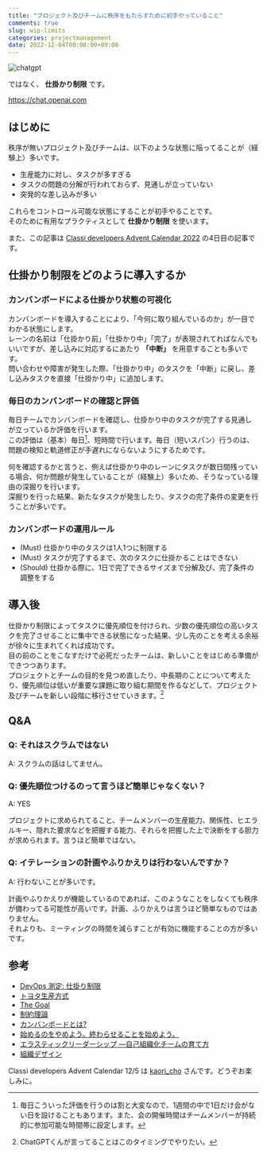 ```yaml
---
title: "プロジェクト及びチームに秩序をもたらすために初手やっていること"
comments: true
slug: wip-limits
categories: projectmanagement
date: 2022-12-04T00:00:00+09:00
---
```


![chatgpt](/images/chatgpt.jpg)

ではなく、 **仕掛かり制限** です。

https://chat.openai.com

## はじめに

秩序が無いプロジェクト及びチームは、以下のような状態に陥ってることが（経験上）多いです。

- 生産能力に対し、タスクが多すぎる
- タスクの問題の分解が行われておらず、見通しが立っていない
- 突発的な差し込みが多い

これらをコントロール可能な状態にすることが初手やることです。  
そのために有用なプラクティスとして **仕掛かり制限** を使います。

また、この記事は [Classi developers Advent Calendar 2022](https://adventar.org/calendars/7656) の4日目の記事です。

## 仕掛かり制限をどのように導入するか

### カンバンボードによる仕掛かり状態の可視化

カンバンボードを導入することにより、「今何に取り組んでいるのか」が一目でわかる状態にします。  
レーンの名前は「仕掛かり前」「仕掛かり中」「完了」が表現されてればなんでもいいですが、差し込みに対応するにあたり **「中断」** を用意することも多いです。  
問い合わせや障害が発生した際、「仕掛かり中」のタスクを「中断」に戻し、差し込みタスクを直接「仕掛かり中」に追加します。

### 毎日のカンバンボードの確認と評価

毎日チームでカンバンボードを確認し、仕掛かり中のタスクが完了する見通しが立っているか評価を行います。  
この評価は（基本）毎日[^1]、短時間で行います。毎日（短いスパン）行うのは、問題の検知と軌道修正が手遅れにならないようにするためです。

何を確認するかと言うと、例えば仕掛かり中のレーンにタスクが数日間残っている場合、何か問題が発生していることが（経験上）多いため、そうなっている理由の深掘りを行います。  
深掘りを行った結果、新たなタスクが発生したり、タスクの完了条件の変更を行うことが多いです。

[^1]: 毎日こういった評価を行うのは割と大変なので、1週間の中で1日だけ会がない日を設けることもあります。また、会の開催時間はチームメンバーが持続的に参加可能な時間帯に設定します。

### カンバンボードの運用ルール

- (Must) 仕掛かり中のタスクは1人1つに制限する
- (Must) タスクが完了するまで、次のタスクに仕掛かることはできない
- (Should) 仕掛かる際に、1日で完了できるサイズまで分解及び、完了条件の調整をする

## 導入後

仕掛かり制限によってタスクに優先順位を付けられ、少数の優先順位の高いタスクを完了させることに集中できる状態になった結果、少し先のことを考える余裕が徐々に生まれてくれば成功です。  
目の前のことをこなすだけで必死だったチームは、新しいことをはじめる準備ができつつあります。  
プロジェクトとチームの目的を見つめ直したり、中長期のことについて考えたり、優先順位は低いが重要な課題に取り組む期間を作るなどして、プロジェクト及びチームを新しい段階に移行させていきます。[^2]

[^2]: ChatGPTくんが言ってることはこのタイミングでやりたい。

## Q&A

### Q: それはスクラムではない

A: スクラムの話はしてません。

### Q: 優先順位つけるのって言うほど簡単じゃなくない？

A: YES

プロジェクトに求められてること、チームメンバーの生産能力、関係性、ヒエラルキー、隠れた要求などを把握する能力、それらを把握した上で決断をする胆力が求められます。言うほど簡単ではない。

### Q: イテレーションの計画やふりかえりは行わないんですか？

A: 行わないことが多いです。

計画やふりかえりが機能しているのであれば、このようなことをしなくても秩序が備わってる可能性が高いです。計画、ふりかえりは言うほど簡単なものではありません。  
それよりも、ミーティングの時間を減らすことが有効に機能することの方が多いです。

## 参考

- [DevOps 測定: 仕掛り制限](https://cloud.google.com/architecture/devops/devops-measurement-wip-limits?hl=ja)
- [トヨタ生産方式](https://ja.wikipedia.org/wiki/%E3%83%88%E3%83%A8%E3%82%BF%E7%94%9F%E7%94%A3%E6%96%B9%E5%BC%8F)
- [The Goal](https://amazon.co.jp/dp/4478420408)
- [制約理論](https://ja.wikipedia.org/wiki/%E5%88%B6%E7%B4%84%E6%9D%A1%E4%BB%B6%E3%81%AE%E7%90%86%E8%AB%96)
- [カンバンボードとは?](https://atlassian.com/ja/agile/kanban/boards)
- [始めるのをやめよう。終わらせることを始めよう。](https://techblog.tebiki.co.jp/stop-starting-start-finishing-f601e2b2600e)
- [エラスティックリーダーシップ ―自己組織化チームの育て方](https://amazon.co.jp/dp/4873118026)
- [組織デザイン](https://amazon.co.jp/dp/4532110238)


Classi developers Advent Calendar 12/5 は [kaori_cho](https://twitter.com/kaori_cho) さんです。どうぞお楽しみに。

